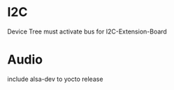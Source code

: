 ﻿# I2C
Device Tree must activate bus for I2C-Extension-Board


# Audio
include alsa-dev to yocto release